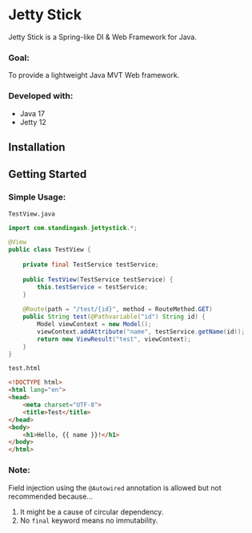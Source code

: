 # Jetty Stick

Jetty Stick is a Spring-like DI & Web Framework for Java.

### Goal:

To provide a lightweight Java MVT Web framework.

### Developed with:

- Java 17
- Jetty 12

## Installation

## Getting Started

### Simple Usage:

```TestView.java```
```java
import com.standingash.jettystick.*;

@View
public class TestView {
    
    private final TestService testService;
    
    public TestView(TestService testService) {
        this.testService = testService;
    }
    
    @Route(path = "/test/{id}", method = RouteMethod.GET)
    public String test(@Pathvariable("id") String id) {
        Model viewContext = new Model();
        viewContext.addAttribute("name", testService.getName(id));
        return new ViewResult("test", viewContext);
    }
}
```

```test.html```
```html
<!DOCTYPE html>
<html lang="en">
<head>
    <meta charset="UTF-8">
    <title>Test</title>
</head>
<body>
    <h1>Hello, {{ name }}!</h1>
</body>
</html>
```

### Note:
Field injection using the ```@Autowired``` annotation is allowed but not recommended because...

1. It might be a cause of circular dependency.
2. No ```final``` keyword means no immutability.

